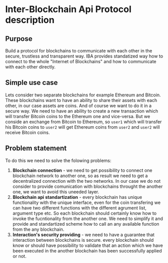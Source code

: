# Inter-Blockchain Api Protocol description

## Purpose
Build a protocol for blockchains to communicate with each other in the secure, trustless and transparent way.
IBA provides standatized way how to connect to the whole "Internet of Blockchains" and how to communicate with each other directly.

## Simple use case

Lets consider two separate blockchains for example Ethereum and Bitcoin. These blockchains want to have an ability to share their assets with each other, in our case assets are coins. And of course we want to do it in a secure way.
We need to have an ability to create a new transaction which will transfer Bitcoin coins to the Ethereum one and vice-versa. But we conside an exchange from Bitcoin to Ethereum, so `user1` which will transfer his Bitcoin coins to `user2` will get Ethereum coins from `user2` and `user2` will receive Bitcoin coins.
## Problem statement
To do this we need to solve the folowing problems:
1. **Blockchain connection** - we need to get possibility to connect one blockchain network to another one, so as result we need to get a decentralized connection with the two networks. In our case we do not consider to provide comunication with blockchains throught the another one, we want to avoid this uneeded layer.
2. **Blockchain api standartization** - every blockchain has unique functionality with the unique interface, even for the coin transfering we can have two different functions with the different agrument list, argument type etc. So each blockchain should certainly know how to invoke the fucntionality from the another one. We need to simplify it and provide and standartized scheme how to call an any available function from the any blockchain.
3. **Interaction's security providing** - we need to have a guarantee that interaction between blockchains is secure. every blockchain should know or should have possibility to validate that an action which we have been executed in the another blockchain has been successfully applied or not.